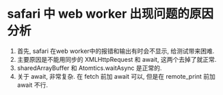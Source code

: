 # safari 中 web worker 出现问题的原因分析

1. 首先, safari 在web worker中的报错和输出有时会不显示, 给测试带来困难.
2. 主要原因是不能用同步的 XMLHttpRequest 和 await, 这两个去掉了就正常.
3. sharedArrayBuffer 和 Atomtics.waitAsync 是正常的.
4. 关于 await, 非常复杂. 在 fetch 前加 await 可以, 但是在 remote_print 前加 await 不行.
